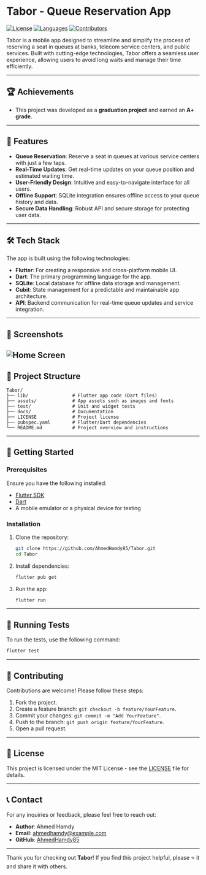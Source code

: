 # Tabor - Queue Reservation App

[![License](https://img.shields.io/badge/license-MIT-blue.svg)](LICENSE)
[![Languages](https://img.shields.io/github/languages/top/AhmedHamdy85/Tabor)](https://github.com/AhmedHamdy85/Tabor)
[![Contributors](https://img.shields.io/github/contributors/AhmedHamdy85/Tabor)](https://github.com/AhmedHamdy85/Tabor/graphs/contributors)

Tabor is a mobile app designed to streamline and simplify the process of reserving a seat in queues at banks, telecom service centers, and public services. Built with cutting-edge technologies, Tabor offers a seamless user experience, allowing users to avoid long waits and manage their time efficiently.

---

## 🏆 Achievements

- This project was developed as a **graduation project** and earned an **A+ grade**.

---

## 🚀 Features

- **Queue Reservation**: Reserve a seat in queues at various service centers with just a few taps.
- **Real-Time Updates**: Get real-time updates on your queue position and estimated waiting time.
- **User-Friendly Design**: Intuitive and easy-to-navigate interface for all users.
- **Offline Support**: SQLite integration ensures offline access to your queue history and data.
- **Secure Data Handling**: Robust API and secure storage for protecting user data.

---

## 🛠️ Tech Stack

The app is built using the following technologies:

- **Flutter**: For creating a responsive and cross-platform mobile UI.
- **Dart**: The primary programming language for the app.
- **SQLite**: Local database for offline data storage and management.
- **Cubit**: State management for a predictable and maintainable app architecture.
- **API**: Backend communication for real-time queue updates and service integration.

---

## 📱 Screenshots

![Home Screen](https://drive.google.com/file/d/105g5nn_3fFocEf1XEIfXYOHdKuXQWFlZ/view?usp=drive_link)
---

## 📂 Project Structure

```
Tabor/
├── lib/                # Flutter app code (Dart files)
├── assets/             # App assets such as images and fonts
├── test/               # Unit and widget tests
├── docs/               # Documentation
├── LICENSE             # Project license
├── pubspec.yaml        # Flutter/Dart dependencies
└── README.md           # Project overview and instructions
```

---

## 🚀 Getting Started

### Prerequisites

Ensure you have the following installed:
- [Flutter SDK](https://flutter.dev/docs/get-started/install)
- [Dart](https://dart.dev/get-dart)
- A mobile emulator or a physical device for testing

### Installation

1. Clone the repository:
   ```bash
   git clone https://github.com/AhmedHamdy85/Tabor.git
   cd Tabor
   ```

2. Install dependencies:
   ```bash
   flutter pub get
   ```

3. Run the app:
   ```bash
   flutter run
   ```

---

## 🧪 Running Tests

To run the tests, use the following command:
```bash
flutter test
```

---

## 🤝 Contributing

Contributions are welcome! Please follow these steps:

1. Fork the project.
2. Create a feature branch: `git checkout -b feature/YourFeature`.
3. Commit your changes: `git commit -m "Add YourFeature"`.
4. Push to the branch: `git push origin feature/YourFeature`.
5. Open a pull request.

---

## 📜 License

This project is licensed under the MIT License - see the [LICENSE](LICENSE) file for details.

---

## 📞 Contact

For any inquiries or feedback, please feel free to reach out:

- **Author**: Ahmed Hamdy
- **Email**: [ahmedhamdy@example.com](mailto:ahmedhamdy@example.com)
- **GitHub**: [AhmedHamdy85](https://github.com/AhmedHamdy85)

---

Thank you for checking out **Tabor**! If you find this project helpful, please ⭐️ it and share it with others.
